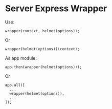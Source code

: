 # Server Express Wrapper

Use:

    wrapper(context, helmet(options));
    
Or

    wrapper(helmet(options))(context);
    
As app module:

    app.then(wrapper(helmet(options)));
    
Or

    app.all([
      ...
      wrapper(helmet(options)),
      ...
    ]);
